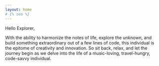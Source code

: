 ```yaml
---
layout: home
# {% seo %}
---
```



Hello Explorer,

With the ability to harmonize the notes of life, explore
the unknown, and build something extraordinary out of a
few lines of code, this individual is the epitome of creativity
and innovation. So sit back, relax, and let the journey begin as
we delve into the life of a music-loving, travel-hungry,
code-savvy individual.


